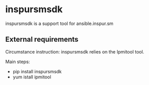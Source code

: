 # inspursmsdk
inspursmsdk is a support tool for ansible.inspur.sm

## External requirements

Circumstance instruction:
inspursmsdk relies on the Ipmitool tool.

Main steps:
* pip install inspursmsdk
* yum istall ipmitool